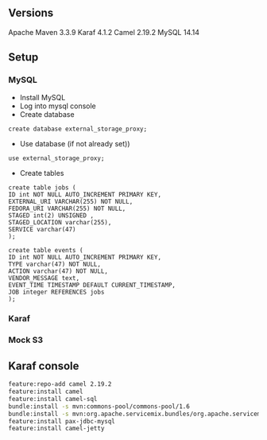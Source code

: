 ## Versions

Apache Maven 3.3.9
Karaf 4.1.2
Camel 2.19.2
MySQL 14.14

## Setup

### MySQL
- Install MySQL
- Log into mysql console
- Create database
```
create database external_storage_proxy;
```

- Use database (if not already set))
```
use external_storage_proxy;
```

- Create tables
```
create table jobs (
ID int NOT NULL AUTO_INCREMENT PRIMARY KEY,
EXTERNAL_URI VARCHAR(255) NOT NULL,
FEDORA_URI VARCHAR(255) NOT NULL,
STAGED int(2) UNSIGNED ,
STAGED_LOCATION varchar(255),
SERVICE varchar(47)
);

create table events (
ID int NOT NULL AUTO_INCREMENT PRIMARY KEY,
TYPE varchar(47) NOT NULL,
ACTION varchar(47) NOT NULL,
VENDOR_MESSAGE text,
EVENT_TIME TIMESTAMP DEFAULT CURRENT_TIMESTAMP,
JOB integer REFERENCES jobs
);
```

### Karaf
### Mock S3

## Karaf console

```bash
feature:repo-add camel 2.19.2
feature:install camel
feature:install camel-sql
bundle:install -s mvn:commons-pool/commons-pool/1.6
bundle:install -s mvn:org.apache.servicemix.bundles/org.apache.servicemix.bundles.commons-dbcp/1.4_3
feature:install pax-jdbc-mysql
feature:install camel-jetty
```
